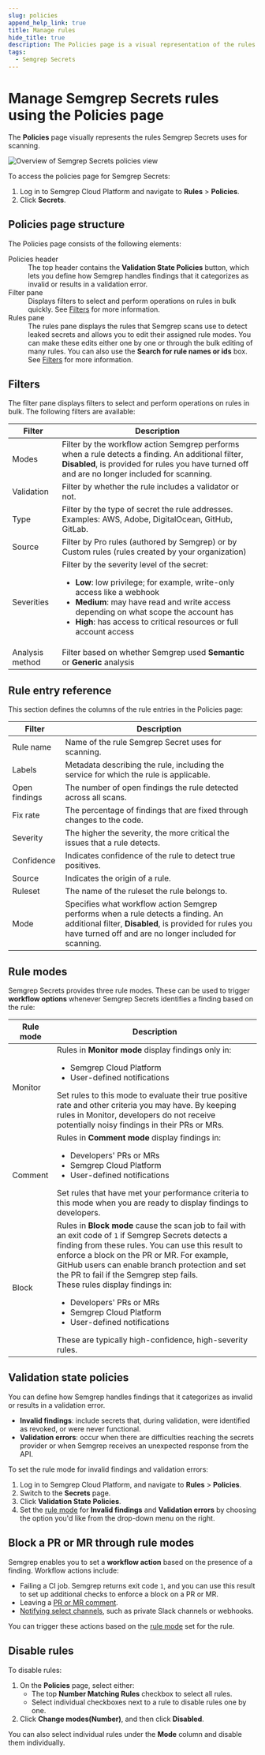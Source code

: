 ```yaml
---
slug: policies
append_help_link: true
title: Manage rules
hide_title: true
description: The Policies page is a visual representation of the rules that Semgrep Secrets uses to scan code.
tags:
  - Semgrep Secrets
---
```


# Manage Semgrep Secrets rules using the Policies page

The **Policies** page visually represents the rules Semgrep Secrets uses for scanning.

![Overview of Semgrep Secrets policies view](/img/secrets-rules-management.png)

To access the policies page for Semgrep Secrets:

1. Log in to Semgrep Cloud Platform and navigate to **Rules** > **Policies**.
2. Click **Secrets**.

## Policies page structure

The Policies page consists of the following elements:

<dl>
    <dt>Policies header</dt>
        <dd>
            The top header contains the <strong>Validation State Policies</strong> button, which lets you define how Semgrep handles findings that it categorizes as invalid or results in a validation error.
        </dd>
    <dt>Filter pane</dt>
        <dd>
           Displays filters to select and perform operations on rules in bulk quickly. See <a href="#filters">Filters</a> for more information.
        </dd>
    <dt>Rules pane</dt>
        <dd>
            The rules pane displays the rules that Semgrep scans use to detect leaked secrets
             and allows you to edit their assigned rule modes. You can make these edits either one by one or through the bulk editing of many rules. You can also use the <strong>Search for rule names or ids</strong> box. See <a href="#filters">Filters</a> for more information.
        </dd>
</dl>

## Filters

The filter pane displays filters to select and perform operations on rules in bulk. The following filters are available:

| Filter | Description |
| - | - |
| Modes | Filter by the workflow action Semgrep performs when a rule detects a finding. An additional filter, **Disabled**, is provided for rules you have turned off and are no longer included for scanning. |
| Validation | Filter by whether the rule includes a validator or not. |
| Type | Filter by the type of secret the rule addresses. Examples: AWS, Adobe, DigitalOcean, GitHub, GitLab. |
| Source | Filter by Pro rules (authored by Semgrep) or by Custom rules (rules created by your organization) |
| Severities | Filter by the severity level of the secret: <ul><li>**Low**: low privilege; for example, write-only access like a webhook</li><li>**Medium**: may have read and write access depending on what scope the account has</li><li>**High**: has access to critical resources or full account access</li></ul> |
| Analysis method | Filter based on whether Semgrep used **Semantic** or **Generic** analysis |

## Rule entry reference

This section defines the columns of the rule entries in the Policies page:

| Filter | Description |
| -------  | ------ |
| Rule name  | Name of the rule Semgrep Secret uses for scanning. |
| Labels  | Metadata describing the rule, including the service for which the rule is applicable. |
| Open findings  | The number of open findings the rule detected across all scans.  |
| Fix rate  | The percentage of findings that are fixed through changes to the code.  |
| Severity  | The higher the severity, the more critical the issues that a rule detects.      |
| Confidence  | Indicates confidence of the rule to detect true positives.      |
| Source  | Indicates the origin of a rule. | <ul><li><strong>Pro:</strong> Authored by Semgrep. Custom:</strong> Rules created within your Semgrep organization. |
| Ruleset  | The name of the ruleset the rule belongs to. |
| Mode  | Specifies what workflow action Semgrep performs when a rule detects a finding. An additional filter, **Disabled**, is provided for rules you have turned off and are no longer included for scanning. | See [Rule modes](#rule-modes) documentation. |

## Rule modes

Semgrep Secrets provides three rule modes. These can be used to trigger **workflow options** whenever Semgrep Secrets identifies a finding based on the rule:

| Rule mode | Description |
| -------   | ------ |
| Monitor   | Rules in **Monitor mode** display findings only in: <ul><li>Semgrep Cloud Platform</li><li>User-defined notifications</li></ul>Set rules to this mode to evaluate their true positive rate and other criteria you may have. By keeping rules in Monitor, developers do not receive potentially noisy findings in their PRs or MRs.  |
| Comment   | Rules in **Comment mode** display findings in:<ul><li>Developers' PRs or MRs</li><li>Semgrep Cloud Platform</li><li>User-defined notifications</li></ul>Set rules that have met your performance criteria to this mode when you are ready to display findings to developers.     |
| Block     | Rules in **Block mode** cause the scan job to fail with an exit code of `1` if Semgrep Secrets detects a finding from these rules. You can use this result to enforce a block on the PR or MR. For example, GitHub users can enable branch protection and set the PR to fail if the Semgrep step fails. <br />These rules display findings in:<ul><li>Developers' PRs or MRs</li><li>Semgrep Cloud Platform</li><li>User-defined notifications</li></ul>These are typically high-confidence, high-severity rules. |

## Validation state policies

You can define how Semgrep handles findings that it categorizes as invalid or results in a validation error.

- **Invalid findings**: include secrets that, during validation, were identified as revoked, or were never functional.
- **Validation errors**: occur when there are difficulties reaching the secrets provider or when Semgrep receives an unexpected response from the API.

To set the rule mode for invalid findings and validation errors:

1. Log in to Semgrep Cloud Platform, and navigate to **Rules** > **Policies**.
2. Switch to the **Secrets** page.
3. Click **Validation State Policies**.
4. Set the [rule mode](#rule-modes) for **Invalid findings** and **Validation errors** by choosing the option you'd like from the drop-down menu on the right.

## Block a PR or MR through rule modes

Semgrep enables you to set a **workflow action** based on the presence of a finding. Workflow actions include:

* Failing a CI job. Semgrep returns exit code `1`, and you can use this result to set up additional checks to enforce a block on a PR or MR.
* Leaving a [PR or MR comment](/category/pr-or-mr-comments).
* [Notifying select channels](/semgrep-cloud-platform/notifications), such as private Slack channels or webhooks.

You can trigger these actions based on the [rule mode](#rule-modes) set for the rule.

<!-- Custom rules aren't ready yet
## Add custom rules

To add custom rules, use the Semgrep Editor. See [<i class="fa-regular fa-file-lines"></i> Setting code standards with the Policies page](/semgrep-code/editor/#setting-code-standards-with-the-policies-page).
 -->

## Disable rules

To disable rules:

1. On the **Policies** page, select either:
    - The top **<span className="placeholder">Number</span> Matching Rules** checkbox to select all rules.
    - Select individual checkboxes next to a rule to disable rules one by one.
2. Click **Change modes(<span className="placeholder">Number</span>)**, and then click **Disabled**.

You can also select individual rules under the **Mode** column and disable them individually.
